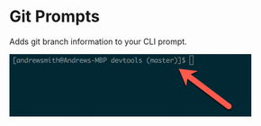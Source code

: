 # Git Prompts

Adds git branch information to your CLI prompt.

![Example screenshot](./terminal-git-prompt-example.png)
